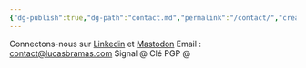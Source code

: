 ```yaml
---
{"dg-publish":true,"dg-path":"contact.md","permalink":"/contact/","created":"2024-08-12T22:36:36.290+02:00","updated":"2024-08-12T22:39:21.071+02:00"}
---
```



Connectons-nous sur [Linkedin](https://www.linkedin.com/in/lucasbramas/) et [Mastodon](https://mastodon.social/@lucasbms)
Email : contact@lucasbramas.com
Signal @
Clé PGP @